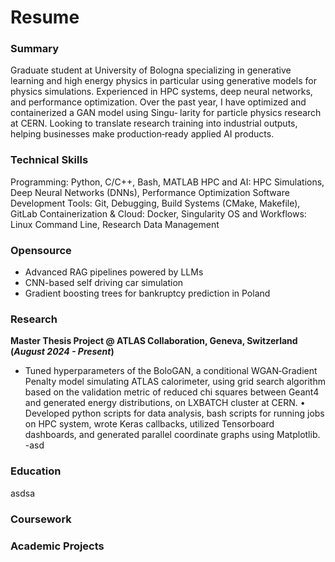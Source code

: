 # Resume

### Summary
Graduate student at University of Bologna specializing in generative learning and high energy physics in
particular using generative models for physics simulations. Experienced in HPC systems, deep neural networks,
and performance optimization. Over the past year, I have optimized and containerized a GAN model using Singu‑
larity for particle physics research at CERN. Looking to translate research training into industrial outputs, helping
businesses make production‑ready applied AI products.

### Technical Skills
Programming: Python, C/C++, Bash, MATLAB
HPC and AI: HPC Simulations, Deep Neural Networks (DNNs), Performance Optimization
Software Development Tools: Git, Debugging, Build Systems (CMake, Makefile), GitLab
Containerization & Cloud: Docker, Singularity
OS and Workflows: Linux Command Line, Research Data Management

### Opensource
- Advanced RAG pipelines powered by LLMs
- CNN-based self driving car simulation
- Gradient boosting trees for bankruptcy prediction in Poland

### Research
**Master Thesis Project @ ATLAS Collaboration,  Geneva, Switzerland (_August 2024 - Present_)**
- Tuned hyperparameters of the BoloGAN, a conditional WGAN‑Gradient Penalty model simulating ATLAS calorimeter, using grid search
algorithm based on the validation metric of reduced chi squares between Geant4 and generated energy distributions, on LXBATCH
cluster at CERN.
• Developed python scripts for data analysis, bash scripts for running jobs on HPC system, wrote Keras callbacks, utilized Tensorboard
dashboards, and generated parallel coordinate graphs using Matplotlib.
-asd

### Education
asdsa

### Coursework


### Academic Projects
